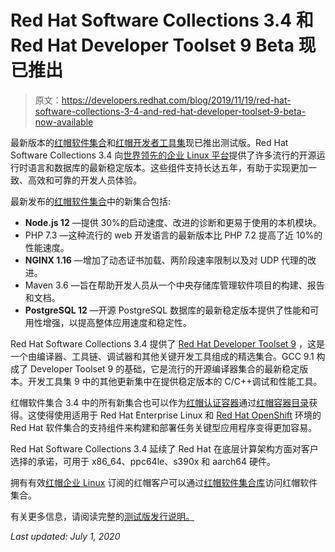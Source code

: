 # Red Hat Software Collections 3.4 和 Red Hat Developer Toolset 9 Beta 现已推出

> 原文：<https://developers.redhat.com/blog/2019/11/19/red-hat-software-collections-3-4-and-red-hat-developer-toolset-9-beta-now-available>

最新版本的[红帽软件集合](https://developers.redhat.com/products/softwarecollections/overview)和[红帽开发者工具集](https://developers.redhat.com/products/developertoolset/overview)现已推出测试版。Red Hat Software Collections 3.4 向[世界领先的企业 Linux 平台](https://www.redhat.com/en/technologies/linux-platforms/enterprise-linux)提供了许多流行的开源运行时语言和数据库的最新稳定版本。这些组件支持长达五年，有助于实现更加一致、高效和可靠的开发人员体验。

最新发布的[红帽软件集合](https://developers.redhat.com/products/softwarecollections/overview)中的新集合包括:

*   **Node.js 12** —提供 30%的启动速度、改进的诊断和更易于使用的本机模块。
*   PHP 7.3 —这种流行的 web 开发语言的最新版本比 PHP 7.2 提高了近 10%的性能速度。
*   **NGINX 1.16** —增加了动态证书加载、两阶段速率限制以及对 UDP 代理的改进。
*   Maven 3.6 —旨在帮助开发人员从一个中央存储库管理软件项目的构建、报告和文档。
*   **PostgreSQL 12** —开源 PostgreSQL 数据库的最新稳定版本提供了性能和可用性增强，以提高整体应用速度和稳定性。

Red Hat Software Collections 3.4 提供了 [Red Hat Developer Toolset 9](https://developers.redhat.com/products/developertoolset/overview) ，这是一个由编译器、工具链、调试器和其他关键开发工具组成的精选集合。GCC 9.1 构成了 Developer Toolset 9 的基础，它是流行的开源编译器集合的最新稳定版本。开发工具集 9 中的其他更新集中在提供稳定版本的 C/C++调试和性能工具。

红帽软件集合 3.4 中的所有新集合也可以作为[红帽认证容器](https://connect.redhat.com/explore/red-hat-container-certification)通过[红帽容器目录](https://access.redhat.com/containers/)获得。这使得使用适用于 Red Hat Enterprise Linux 和 [Red Hat OpenShift](https://developers.redhat.com/topics/kubernetes/) 环境的 Red Hat 软件集合的支持组件来构建和部署任务关键型应用程序变得更加容易。

Red Hat Software Collections 3.4 延续了 Red Hat 在底层计算架构方面对客户选择的承诺，可用于 x86_64、ppc64le、s390x 和 aarch64 硬件。

拥有有效[红帽企业 Linux](https://developers.redhat.com/blog/2019/08/21/why-you-should-be-developing-on-red-hat-enterprise-linux/) 订阅的红帽客户可以通过[红帽软件集合库](https://access.redhat.com/solutions/472793)访问红帽软件集合。

有关更多信息，请阅读完整的[测试版发行说明。](https://access.redhat.com/documentation/en-us/red_hat_software_collections/3-beta/)

*Last updated: July 1, 2020*
